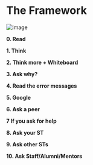 # **The Framework**

![image](https://user-images.githubusercontent.com/57549591/176774327-c5f32180-873c-477c-b180-7f71a92339a4.png)

   **0. Read**

   **1. Think**

   **2. Think more + Whiteboard**

   **3. Ask why?**

   **4. Read the error messages**

   **5. Google**

   **6. Ask a peer**

   **7 If you ask for help**

   **8. Ask your ST**

   **9. Ask other STs**

   **10. Ask Staff/Alumni/Mentors**
